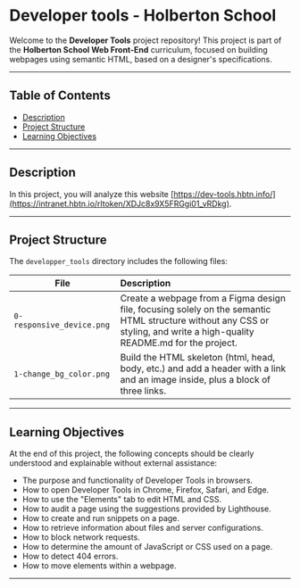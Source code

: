 # Developer tools - Holberton School

Welcome to the **Developer Tools** project repository! This project is part of the **Holberton School Web Front-End** curriculum, focused on building webpages using semantic HTML, based on a designer's specifications.

---

## Table of Contents

- [Description](#description)
- [Project Structure](#project-structure)
- [Learning Objectives](#learning-objectives)

---

## Description

In this project, you will analyze this website [https://dev-tools.hbtn.info/](https://intranet.hbtn.io/rltoken/XDJc8x9X5FRGgi01_vRDkg).

---

## Project Structure

The `developper_tools` directory includes the following files:

| File                      | Description                                                                                                                                                               |
| ------------------------- | :------------------------------------------------------------------------------------------------------------------------------------------------------------------------ |
| `0-responsive_device.png` | Create a webpage from a Figma design file, focusing solely on the semantic HTML structure without any CSS or styling, and write a high-quality README.md for the project. |
| `1-change_bg_color.png`   | Build the HTML skeleton (html, head, body, etc.) and add a header with a link and an image inside, plus a block of three links.                                           |

---

## Learning Objectives

At the end of this project, the following concepts should be clearly understood and explainable without external assistance:

- The purpose and functionality of Developer Tools in browsers.
- How to open Developer Tools in Chrome, Firefox, Safari, and Edge.
- How to use the "Elements" tab to edit HTML and CSS.
- How to audit a page using the suggestions provided by Lighthouse.
- How to create and run snippets on a page.
- How to retrieve information about files and server configurations.
- How to block network requests.
- How to determine the amount of JavaScript or CSS used on a page.
- How to detect 404 errors.
- How to move elements within a webpage.

---
